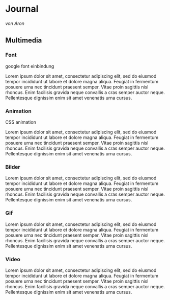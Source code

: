 # Journal
###### von Aron

## Multimedia
### Font
google font einbindung

Lorem ipsum dolor sit amet, consectetur adipiscing elit, sed do eiusmod tempor incididunt ut labore et dolore magna aliqua. Feugiat in fermentum posuere urna nec tincidunt praesent semper. Vitae proin sagittis nisl rhoncus. Enim facilisis gravida neque convallis a cras semper auctor neque. Pellentesque dignissim enim sit amet venenatis urna cursus.
### Animation
CSS animation

Lorem ipsum dolor sit amet, consectetur adipiscing elit, sed do eiusmod tempor incididunt ut labore et dolore magna aliqua. Feugiat in fermentum posuere urna nec tincidunt praesent semper. Vitae proin sagittis nisl rhoncus. Enim facilisis gravida neque convallis a cras semper auctor neque. Pellentesque dignissim enim sit amet venenatis urna cursus.
### Bilder
Lorem ipsum dolor sit amet, consectetur adipiscing elit, sed do eiusmod tempor incididunt ut labore et dolore magna aliqua. Feugiat in fermentum posuere urna nec tincidunt praesent semper. Vitae proin sagittis nisl rhoncus. Enim facilisis gravida neque convallis a cras semper auctor neque. Pellentesque dignissim enim sit amet venenatis urna cursus.
### Gif
Lorem ipsum dolor sit amet, consectetur adipiscing elit, sed do eiusmod tempor incididunt ut labore et dolore magna aliqua. Feugiat in fermentum posuere urna nec tincidunt praesent semper. Vitae proin sagittis nisl rhoncus. Enim facilisis gravida neque convallis a cras semper auctor neque. Pellentesque dignissim enim sit amet venenatis urna cursus.
### Video
Lorem ipsum dolor sit amet, consectetur adipiscing elit, sed do eiusmod tempor incididunt ut labore et dolore magna aliqua. Feugiat in fermentum posuere urna nec tincidunt praesent semper. Vitae proin sagittis nisl rhoncus. Enim facilisis gravida neque convallis a cras semper auctor neque. Pellentesque dignissim enim sit amet venenatis urna cursus.


